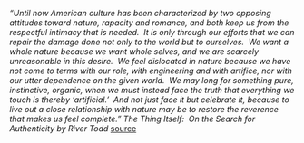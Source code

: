 _“Until now American culture has been characterized by two opposing attitudes toward nature, rapacity and romance, and both keep us from the respectful intimacy that is needed.  It is only through our efforts that we can repair the damage done not only to the world but to ourselves.  We want a whole nature because we want whole selves, and we are scarcely unreasonable in this desire.  We feel dislocated in nature because we have not come to terms with our role, with engineering and with artifice, nor with our utter dependence on the given world.  We may long for something pure, instinctive, organic, when we must instead face the truth that everything we touch is thereby ‘artificial.’  And not just face it but celebrate it, because to live out a close relationship with nature may be to restore the reverence that makes us feel complete.”_ _The Thing Itself:  On the Search for Authenticity by River Todd_
[source](http://www.bollier.org/authenticity-and-commons)
